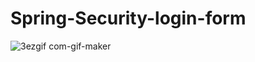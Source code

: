 # Spring-Security-login-form





![3ezgif com-gif-maker](https://user-images.githubusercontent.com/26305085/63642703-57f8ee00-c691-11e9-91c5-ee3269aaef0a.gif)
